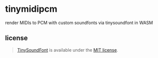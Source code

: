 # tinymidipcm

render MIDIs to PCM with custom soundfonts via tinysoundfont in WASM

## license

> [TinySoundFont](https://github.com/schellingb/TinySoundFont) is available
under the [MIT license](https://choosealicense.com/licenses/mit/).
